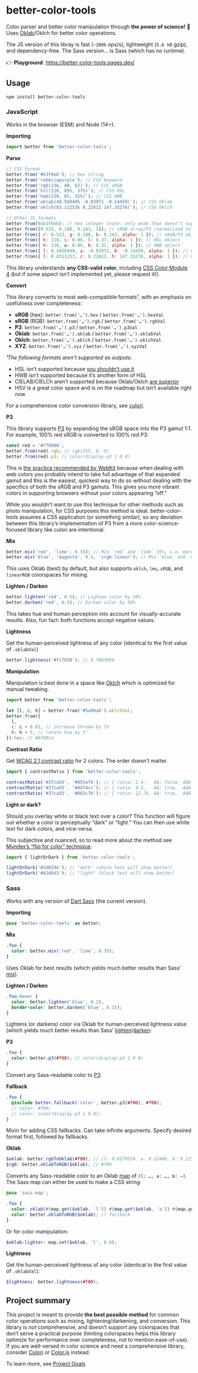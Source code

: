 # better-color-tools

Color parser and better color manipulation through **the power of science!** 🧪 Uses [Oklab](https://bottosson.github.io/posts/oklab/)/Oklch for better color operations.

The JS version of this libray is fast (`~200k` ops/s), lightweight (`5.6 kB` gzip), and dependency-free. The Sass version… is Sass (which has no runtime).

👉 **Playground**: https://better-color-tools.pages.dev/

## Usage

```
npm install better-color-tools
```

### JavaScript

Works in the browser (ESM) and Node (14+).

**Importing**

```js
import better from 'better-color-tools';
```

**Parse**

```js
// CSS format
better.from('#b3f6e6'); // hex string
better.from('rebeccapurple'); // CSS keyword
better.from('rgb(136, 48, 62)'); // CSS sRGB
better.from('hsl(210, 85%, 37%)'); // CSS HSL
better.from('hwb(210, 6%, 31%)'); // CSS HWB
better.from('oklab(48.56949% -0.03971 -0.14459)'); // CSS Oklab
better.from('oklch(83.11253% 0.22612 147.35276)'); // CSS Oklch

// Other JS formats
better.from(0xb3f6e6); // hex integer (note: only mode that doesn’t support transparency)
better.from([0.533, 0.188, 0.243, 1]); // sRGB array/P3 (normalized to 1)
better.from({ r: 0.533, g: 0.188, b: 0.243, alpha: 1 }); // sRGB/P3 object (normalized to 1)
better.from({ h: 210, s: 0.85, l: 0.37, alpha: 1 }); // HSL object
better.from({ h: 210, w: 0.06, b: 0.31, alpha: 1 }); // HWB object
better.from({ l: 0.4856949, a: -0.03971, b: -0.14459, alpha: 1 }); // Oklab object (not CIELAB)
better.from({ l: 0.8311253, c: 0.22612, h: 147.35276, alpha: 1 }); // Oklch object (not CIELCh)
```

This library understands **any CSS-valid color**, including [CSS Color Module 4](https://www.w3.org/TR/css-color-4/) (but if some aspect isn’t implemented yet, please request it!).

**Convert**

This library converts to most web-compatible formats¹, with an emphasis on usefulness over completeness:

- **sRGB** (hex): `better.from('…').hex` / `better.from('…').hexVal`
- **sRGB** (RGB): `better.from('…').rgb` / `better.from('…').rgbVal`
- **P3**: `better.from('…').p3` / `better.from('…').p3Val`
- **Oklab**: `better.from('…').oklab` / `better.from('…').oklabVal`
- **Oklch**: `better.from('…').oklch` / `better.from('…').oklchVal`
- **XYZ**: `better.from('…').xyz` / `better.from('…').xyzVal`

_¹The following formats aren’t supported as outputs:_

- HSL isn’t supported because [you shouldn’t use it](https://pow.rs/blog/dont-use-hsl-for-anything/)
- HWB isn’t supported because it’s another form of HSL
- CIELAB/CIELCh aren’t supported because Oklab/Oklch [are superior](https://bottosson.github.io/posts/oklab/)
- HSV is a great color space and is on the roadmap but isn’t available right now

For a comprehensive color conversion library, see [culori](https://github.com/Evercoder/culori).

**P3**

This library supports [P3](https://webkit.org/blog/10042/wide-gamut-color-in-css-with-display-p3/) by expanding the sRGB space into the P3 gamut 1:1. For example, 100% red sRGB is converted to 100% red P3:

```js
const red = '#ff0000';
better.from(red).rgb; // rgb(255, 0, 0)
better.from(red).p3; // color(display-p3 1 0 0)
```

This is [the practice recommended by WebKit](https://webkit.org/blog/10042/wide-gamut-color-in-css-with-display-p3/) because when dealing with web colors you probably intend to take full advantage of that expanded gamut and this is the easiest, quickest
way to do so without dealing with the specifics of both the sRGB and P3 gamuts. This gives you more vibrant colors in supporting browsers without your colors appearing “off.”

While you wouldn’t want to use this technique for other methods such as photo manipulation, for CSS purposes this method is ideal. better-color-tools assumes a CSS application (or something similar), so any deviation between this library’s implementation
of P3 from a more color-science-focused library like culori are intentional.

**Mix**

```js
better.mix('red', 'lime', 0.35); // Mix `red` and `lime` 35%, i.e. more red
better.mix('blue', 'magenta', 0.5, 'srgb-linear'); // Mix `blue` and `magenta` 50% using srgb-linear colorspace
```

This uses Oklab (best) by default, but also supports `oklch`, `lms`, `sRGB`, and `linearRGB` colorspaces for mixing.

**Lighten / Darken**

```js
better.lighten('red', 0.5); // Lighten color by 50%
better.darken('red', 0.5); // Darken color by 50%
```

This takes hue and human perception into account for visually-accurate results. Also, fun fact: both functions accept negative values.

**Lightness**

Get the human-perceived lightness of any color (identical to the first value of `.oklabVal`)

```js
better.lightness('#fc7030'); // 0.7063999
```

**Manipulation**

Manipulation is best done in a space like [Oklch](https://oklch.evilmartians.io/#70,0.1,17,100) which is optimized for manual tweaking.

```js
import better from 'better-color-tools';

let [l, c, h] = better.from('#5a00a6').oklchVal;
better.from({
  l,
  c: c + 0.01, // increase Chroma by 1%
  h: h + 5, // rotate hue by 5°
}).hex; // #6f00ca
```

**Contrast Ratio**

Get [WCAG 2.1 contrast ratio](https://www.w3.org/WAI/WCAG21/quickref/?showtechniques=141%2C146#contrast-minimum) for 2 colors. The order doesn’t matter.

```js
import { contrastRatio } from 'better-color-tools';

contrastRatio('#37ca93', '#055af6'); // { ratio: 2.4,   AA: false, AAA: false }
contrastRatio('#37ca93', '#4474cc'); // { ratio: 4.5,   AA: true,  AAA: false }
contrastRatio('#37ca93', '#002c7b'); // { ratio: 12.76, AA: true,  AAA: true }
```

**Light or dark?**

Should you overlay white or black text over a color? This function will figure out whether a color is perceptually “dark” or “light.” You can then use white text for dark colors, and vice-versa.

This subjective and nuanced, so to read more about the method see [Myndex’s “flip for color” technique](https://gist.github.com/Myndex/e1025706436736166561d339fd667493).

```js
import { lightOrDark } from 'better-color-tools';

lightOrDark('#2d659e'); // "dark" (white text will show better)
lightOrDark('#b2d6d3'); // "light" (black text will show better)
```

### Sass

Works with any version of [Dart Sass](https://sass-lang.com/dart-sass) (the current version).

**Importing**

```scss
@use 'better-color-tools' as better;
```

**Mix**

```scss
.foo {
  color: better.mix('red', 'lime', 0.35);
}
```

Uses Oklab for best results (which yields much better results than Sass’ [mix](https://sass-lang.com/documentation/modules/color#mix)).

**Lighten / Darken**

```scss
.foo:hover {
  color: better.lighten('blue', 0.2);
  border-color: better.darken('blue', 0.15);
}
```

Lightens (or darkens) color via Oklab for human-perceived lightness value (which yields much better results than Sass’ [lighten](https://sass-lang.com/documentation/modules/color#lighten)/[darken](https://sass-lang.com/documentation/modules/color#darken):

**P3**

```scss
.foo {
  color: better.p3(#f00); // color(display-p3 1 0 0)
}
```

Convert any Sass-readable color to [P3][p3].

**Fallback**

```scss
.foo {
  @include better.fallback('color', better.p3(#f00), #f00);
  // color: #f00;
  // color: color(display-p3 1 0 0);
}
```

Mixin for adding CSS fallbacks. Can take infinite arguments. Specify desired format first, followed by fallbacks.

**Oklab**

```scss
$oklab: better.rgbToOklab(#f00); // (l: 0.6279554, a: 0.22486, b: 0.12585)
$rgb: better.oklabToRGB($oklab); // #f00
```

Converts any Sass-readable color to an Oklab [map](https://sass-lang.com/documentation/modules/map) of `(l: …, a: …, b: –)`. The Sass map can either be used to make a CSS string:

```scss
@use 'sass:map';

.foo {
  color: oklab(#{map.get($oklab, 'l')} #{map.get($oklab, 'a')} #{map.get($oklab, 'b')});
  color: better.oklabToRGB($oklab); // fallback
}
```

Or for color manipulation:

```scss
$oklab-lighter: map.set($oklab, 'l', 0.8);
```

**Lightness**

Get the human-perceived lightness of any color (identical to the first value of `.oklabVal`):

```scss
$lightness: better.lightness(#f00);
```

## Project summary

This project is meant to provide **the best possible method** for common color operations such as mixing, lightening/darkening, and conversion. This library is _not_ comprehensive, and doesn’t support any colorspaces that don’t serve a practical purpose
(limiting colorspaces helps this library optimize for performance over completeness, not to mention ease-of-use). If you are well-versed in color science and need a comprehensive library, consider [Culori][culori] or [Color.js][colorjs] instead.

To learn more, see [Project Goals](./docs/faq.md#project-goals)

[culori]: https://culorijs.org/
[colorjs]: https://colorjs.io/
[css-color]: https://www.w3.org/TR/css-color-5/#color-function
[faq]: https://github.com/drwpow/better-color-tools/blob/main/faq.md
[p3]: https://webkit.org/blog/10042/wide-gamut-color-in-css-with-display-p3/
